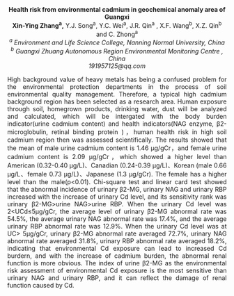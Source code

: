 <center><strong>Health risk from environmental cadmium in geochemical anomaly area of
Guangxi</strong>

<center><strong>Xin-Ying Zhang<sup>a</sup>,</strong> Y.J. Song<sup>a</sup>, Y.C. Wei<sup>a</sup>, J.R. Qin<sup>a</sup> , X.F.
Wang<sup>b</sup>, X.Z. Qin<sup>b</sup> and C. Zhong<sup>a</sup>

<center><i><sup>a</sup> Environment and Life Science College, Nanning Normal University,
China</i>

<center><i><sup>b</sup> Guangxi Zhuang Autonomous Region Environmental Monitoring Centre ,
China</i>

<center><i>191957125@qq.com</i>

<p style=text-align:justify>High background value of heavy metals has being a confused problem for
the environmental protection departments in the process of soil
environmental quality management. Therefore, a typical high cadmium
background region has been selected as a research area. Human exposure
through soil, homegrown products, drinking water, dust will be analyzed
and calculated, which will be intergated with the body burden
indicator(urine cadmium content) and health indicators(NAG enzyme,
β2-microglobulin, retinal binding protein )，human health risk in high
soil cadmium region then was assessed scientifically. The results showed
that the mean of male urine cadmium content is 1.46 μg/gCr，and female
urine cadmium content is 2.09 μg/gCr，which showed a higher level than
American (0.32-0.40 μg/L)、Canadian (0.24-0.39 μg/L)、Korean (male 0.66
μg/L、female 0.73 μg/L)、Japanese (1.3 μg/gCr). The female has a higher
level than the male(p&lt;0.01). Chi-square test and linear card test
showed that the abnormal incidence of urinary β2-MG, urinary NAG and
urinary RBP increased with the increase of urinary Cd level, and its
sensitivity rank was urinary β2-MG&gt;urine NAG&gt;urine RBP. When the
urinary Cd level was 2&lt;UCd≤5μg/gCr, the average level of urinary
β2-MG abnormal rate was 54.5%, the average urinary NAG abnormal rate was
17.4%, and the average urinary RBP abnormal rate was 12.9%. When the
urinary Cd level was at UC&gt; 5μg/gCr, urinary β2-MG abnormal rate
averaged 72.7%, urinary NAG abnormal rate averaged 31.8%, urinary RBP
abnormal rate averaged 18.2%, indicating that environmental Cd exposure
can lead to increased Cd burdern, and with the increase of cadmium
burden, the abnormal renal function is more obvious. The index of urine
β2-MG as the environmental risk assessment of environmental Cd exposure
is the most sensitive than urinary NAG and urinary RBP, and it can
reflect the damage of renal function caused by Cd.

